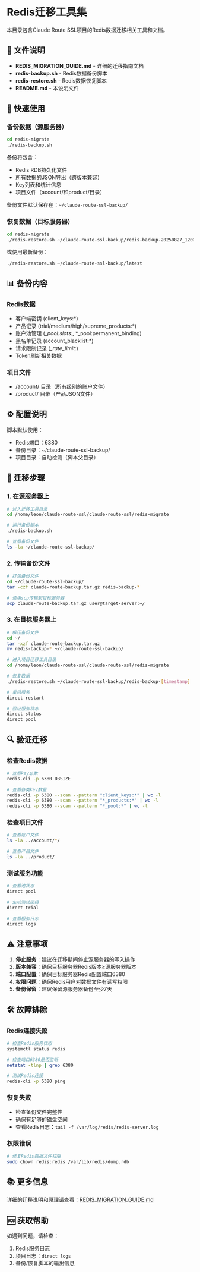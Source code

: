 # Redis迁移工具集

本目录包含Claude Route SSL项目的Redis数据迁移相关工具和文档。

## 📁 文件说明

- **REDIS_MIGRATION_GUIDE.md** - 详细的迁移指南文档
- **redis-backup.sh** - Redis数据备份脚本
- **redis-restore.sh** - Redis数据恢复脚本
- **README.md** - 本说明文件

## 🚀 快速使用

### 备份数据（源服务器）

```bash
cd redis-migrate
./redis-backup.sh
```

备份将包含：
- Redis RDB持久化文件
- 所有数据的JSON导出（跨版本兼容）
- Key列表和统计信息
- 项目文件（account/和product/目录）

备份文件默认保存在：`~/claude-route-ssl-backup/`

### 恢复数据（目标服务器）

```bash
cd redis-migrate
./redis-restore.sh ~/claude-route-ssl-backup/redis-backup-20250827_120000
```

或使用最新备份：
```bash
./redis-restore.sh ~/claude-route-ssl-backup/latest
```

## 📊 备份内容

### Redis数据
- 客户端密钥 (client_keys:*)
- 产品记录 (trial/medium/high/supreme_products:*)
- 账户池管理 (*_pool:slots:*, *_pool:permanent_binding)
- 黑名单记录 (account_blacklist:*)
- 请求限制记录 (*_rate_limit:*)
- Token刷新相关数据

### 项目文件
- /account/ 目录（所有级别的账户文件）
- /product/ 目录（产品JSON文件）

## ⚙️ 配置说明

脚本默认使用：
- Redis端口：6380
- 备份目录：~/claude-route-ssl-backup/
- 项目目录：自动检测（脚本父目录）

## 📝 迁移步骤

### 1. 在源服务器上

```bash
# 进入迁移工具目录
cd /home/leon/claude-route-ssl/claude-route-ssl/redis-migrate

# 运行备份脚本
./redis-backup.sh

# 查看备份文件
ls -la ~/claude-route-ssl-backup/
```

### 2. 传输备份文件

```bash
# 打包备份文件
cd ~/claude-route-ssl-backup/
tar -czf claude-route-backup.tar.gz redis-backup-*

# 使用scp传输到目标服务器
scp claude-route-backup.tar.gz user@target-server:~/
```

### 3. 在目标服务器上

```bash
# 解压备份文件
cd ~/
tar -xzf claude-route-backup.tar.gz
mv redis-backup-* ~/claude-route-ssl-backup/

# 进入项目迁移工具目录
cd /home/leon/claude-route-ssl/claude-route-ssl/redis-migrate

# 恢复数据
./redis-restore.sh ~/claude-route-ssl-backup/redis-backup-[timestamp]

# 重启服务
direct restart

# 验证服务状态
direct status
direct pool
```

## 🔍 验证迁移

### 检查Redis数据

```bash
# 查看key总数
redis-cli -p 6380 DBSIZE

# 查看各类key数量
redis-cli -p 6380 --scan --pattern "client_keys:*" | wc -l
redis-cli -p 6380 --scan --pattern "*_products:*" | wc -l
redis-cli -p 6380 --scan --pattern "*_pool:*" | wc -l
```

### 检查项目文件

```bash
# 查看账户文件
ls -la ../account/*/

# 查看产品文件
ls -la ../product/
```

### 测试服务功能

```bash
# 查看池状态
direct pool

# 生成测试密钥
direct trial

# 查看服务日志
direct logs
```

## ⚠️ 注意事项

1. **停止服务**：建议在迁移期间停止源服务器的写入操作
2. **版本兼容**：确保目标服务器Redis版本≥源服务器版本
3. **端口配置**：确保目标服务器Redis配置端口6380
4. **权限问题**：确保Redis用户对数据文件有读写权限
5. **备份保留**：建议保留源服务器备份至少7天

## 🛠️ 故障排除

### Redis连接失败
```bash
# 检查Redis服务状态
systemctl status redis

# 检查端口6380是否监听
netstat -tlnp | grep 6380

# 测试Redis连接
redis-cli -p 6380 ping
```

### 恢复失败
- 检查备份文件完整性
- 确保有足够的磁盘空间
- 查看Redis日志：`tail -f /var/log/redis/redis-server.log`

### 权限错误
```bash
# 修复Redis数据文件权限
sudo chown redis:redis /var/lib/redis/dump.rdb
```

## 📚 更多信息

详细的迁移说明和原理请查看：[REDIS_MIGRATION_GUIDE.md](./REDIS_MIGRATION_GUIDE.md)

## 🆘 获取帮助

如遇到问题，请检查：
1. Redis服务日志
2. 项目日志：`direct logs`
3. 备份/恢复脚本的输出信息